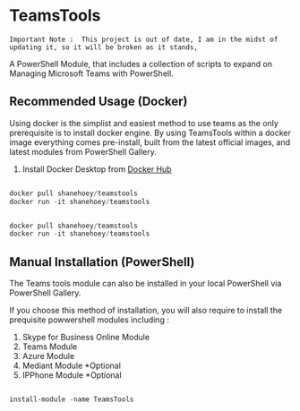 # TeamsTools

``` 
Important Note :  This project is out of date, I am in the midst of updating it, so it will be broken as it stands,

```


A PowerShell Module, that includes a collection of scripts to expand on Managing Microsoft Teams with PowerShell.<!---->

## Recommended Usage (Docker)

Using docker is the simplist and easiest method to use teams as the only prerequisite is to install docker engine. By using TeamsTools within a docker image everything comes pre-install, built from the latest official images, and latest modules from PowerShell Gallery. 

1) Install Docker Desktop from [Docker Hub](https://hub.docker.com/search?q=&type=edition&offering=community&sort=updated_at&order=desc)

```powershell

docker pull shanehoey/teamstools
docker run -it shanehoey/teamstools


docker pull shanehoey/teamstools
docker run -it shanehoey/teamstools
```

## Manual Installation (PowerShell)

The Teams tools module can also be installed in your local PowerShell via PowerShell Gallery. 

If you choose this method of installation, you will also require to install the prequisite powwershell modules including :

1) Skype for Business Online Module
2) Teams Module
3) Azure Module
4) Mediant Module *Optional
5) IPPhone Module *Optional

```powershell

install-module -name TeamsTools

```
